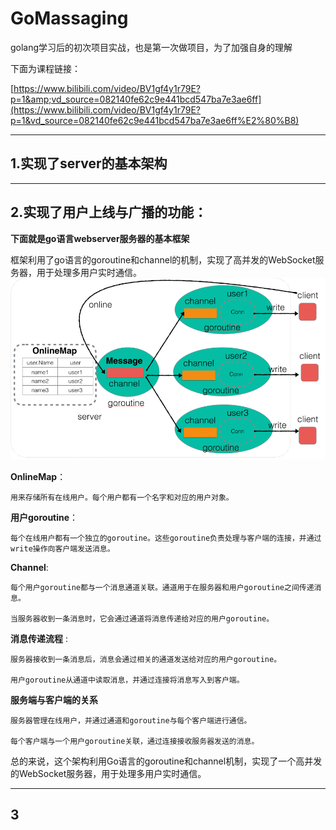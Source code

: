 # GoMassaging

golang学习后的初次项目实战，也是第一次做项目，为了加强自身的理解

下面为课程链接：

[https://www.bilibili.com/video/BV1gf4y1r79E?p=1&amp;vd_source=082140fe62c9e441bcd547ba7e3ae6ff](https://www.bilibili.com/video/BV1gf4y1r79E?p=1&vd_source=082140fe62c9e441bcd547ba7e3ae6ff%E2%80%B8)

---

## 1.实现了server的基本架构


---


## 2.实现了用户上线与广播的功能：

**下面就是go语言webserver服务器的基本框架**

框架利用了go语言的goroutine和channel的机制，实现了高并发的WebSocket服务器，用于处理多用户实时通信。
![image](https://github.com/Cliford-Sun/GoMassaging/blob/main/WebServer.png)

**OnlineMap**：

    用来存储所有在线用户。每个用户都有一个名字和对应的用户对象。

**用户goroutine**：

    每个在线用户都有一个独立的goroutine。这些goroutine负责处理与客户端的连接，并通过write操作向客户端发送消息。

**Channel**:

    每个用户goroutine都与一个消息通道关联。通道用于在服务器和用户goroutine之间传递消息。

    当服务器收到一条消息时，它会通过通道将消息传递给对应的用户goroutine。

**消息传递流程** :

    服务器接收到一条消息后，消息会通过相关的通道发送给对应的用户goroutine。

    用户goroutine从通道中读取消息，并通过连接将消息写入到客户端。

**服务端与客户端的关系**

    服务器管理在线用户，并通过通道和goroutine与每个客户端进行通信。

    每个客户端与一个用户goroutine关联，通过连接接收服务器发送的消息。

总的来说，这个架构利用Go语言的goroutine和channel机制，实现了一个高并发的WebSocket服务器，用于处理多用户实时通信。

---

## 3  ##
